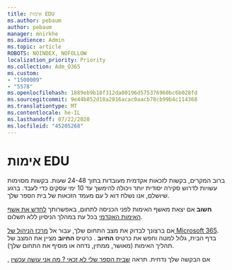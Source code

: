 ```yaml
---
title: אימות EDU
ms.author: pebaum
author: pebaum
manager: mnirkhe
ms.audience: Admin
ms.topic: article
ROBOTS: NOINDEX, NOFOLLOW
localization_priority: Priority
ms.collection: Adm_O365
ms.custom:
- "1500009"
- "5578"
ms.openlocfilehash: 1889eb9b18f312da00196d575376960bc6b028fd
ms.sourcegitcommit: 9e44b852d18a2816acac0aacb78cb99b4c114368
ms.translationtype: MT
ms.contentlocale: he-IL
ms.lasthandoff: 07/22/2020
ms.locfileid: "45205268"
---
```

# <a name="edu-verification"></a>אימות EDU

ברוב המקרים, בקשות לזכאות אקדמית מעובדות בתוך 24-48 שעות. בקשות מסוימות עשויות לדרוש סקירה יסודית יותר ויכולה להימשך עד 10 ימי עסקים כדי לעבד. ברגע שיושלם, אנו נשלח דוא ל עם מעמד הזכאות של בית הספר שלך.

**חשוב** אם יצאת מאשף האימות לפני הכניסה לתחום, באפשרותך [לחדש את אשף האימות האקדמי](https://go.microsoft.com/fwlink/p/?linkid=2135255) בכל עת במהלך הניסיון ללא תשלום.

אם ברצונך לבדוק את מצב התחום שלך, עבור אל [מרכז הניהול של Microsoft 365](https://go.microsoft.com/fwlink/p/?linkid=2024339). בדף הבית, גלול למטה וחפש את כרטיס **החיוב** . כרטיס **החיוב** מציין את המצב של תהליך האימות (מאושר, ממתין, נדחה או מוסיף את התחום שלך).

, אם הבקשה שלך נדחית. תראה [שבית הספר שלי לא זכאי ? מה אני עושה עכשיו](https://docs.microsoft.com/microsoft-365/commerce/subscriptions/verify-academic-eligibility#my-school-isnt-eligible-what-do-i-do-now)